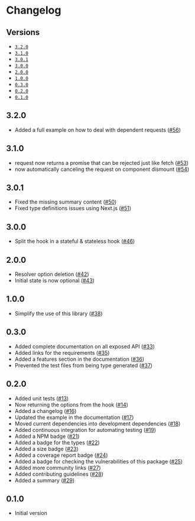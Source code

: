 # Changelog

## Versions

- [`3.2.0`](#320)
- [`3.1.0`](#310)
- [`3.0.1`](#301)
- [`3.0.0`](#300)
- [`2.0.0`](#200)
- [`1.0.0`](#100)
- [`0.3.0`](#030)
- [`0.2.0`](#020)
- [`0.1.0`](#010)

## 3.2.0

- Added a full example on how to deal with dependent requests ([#56](https://github.com/aminnairi/saint-bernard/pull/56))

## 3.1.0

- request now returns a promise that can be rejected just like fetch ([#53](https://github.com/aminnairi/saint-bernard/pull/53))
- now automatically canceling the request on component dismount ([#54](https://github.com/aminnairi/saint-bernard/pull/54))

## 3.0.1

- Fixed the missing summary content ([#50](https://github.com/aminnairi/saint-bernard/pull/50))
- Fixed type definitions issues using Next.js ([#51](https://github.com/aminnairi/saint-bernard/pull/51))

## 3.0.0

- Split the hook in a stateful & stateless hook ([#46](https://github.com/aminnairi/saint-bernard/pull/46))

## 2.0.0

- Resolver option deletion ([#42](https://github.com/aminnairi/saint-bernard/pull/42))
- Initial state is now optional ([#43](https://github.com/aminnairi/saint-bernard/pull/43))

## 1.0.0

- Simplify the use of this library ([#38](https://github.com/aminnairi/saint-bernard/issues/38))

## 0.3.0

- Added complete documentation on all exposed API ([#33](https://github.com/aminnairi/saint-bernard/pull/33))
- Added links for the requirements ([#35](https://github.com/aminnairi/saint-bernard/pull/35))
- Added a features section in the documentation ([#36](https://github.com/aminnairi/saint-bernard/pull/36))
- Prevented the test files from being type generated ([#37](https://github.com/aminnairi/saint-bernard/pull/37))

## 0.2.0

- Added unit tests ([#13](https://github.com/aminnairi/saint-bernard/pull/13))
- Now returning the options from the hook ([#14](https://github.com/aminnairi/saint-bernard/pull/14))
- Added a changelog ([#16](https://github.com/aminnairi/saint-bernard/pull/16))
- Updated the example in the documentation ([#17](https://github.com/aminnairi/saint-bernard/pull/17))
- Moved current dependencies into development dependencies ([#18](https://github.com/aminnairi/saint-bernard/pull/18))
- Added continuous integration for automating testing ([#19](https://github.com/aminnairi/saint-bernard/pull/19))
- Added a NPM badge ([#21](https://github.com/aminnairi/saint-bernard/pull/21))
- Added a badge for the types ([#22](https://github.com/aminnairi/saint-bernard/pull/22))
- Added a size badge ([#23](https://github.com/aminnairi/saint-bernard/pull/23))
- Added a coverage report badge ([#24](https://github.com/aminnairi/saint-bernard/pull/24))
- Added a badge for checking the vulnerabilities of this package ([#25](https://github.com/aminnairi/saint-bernard/pull/25))
- Added more community links ([#27](https://github.com/aminnairi/saint-bernard/pull/27))
- Added contributing guidelines ([#28](https://github.com/aminnairi/saint-bernard/pull/28))
- Added a summary ([#29](https://github.com/aminnairi/saint-bernard/pull/29))

## 0.1.0

- Initial version
